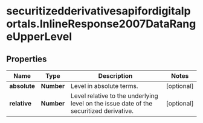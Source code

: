 # securitizedderivativesapifordigitalportals.InlineResponse2007DataRangeUpperLevel

## Properties

Name | Type | Description | Notes
------------ | ------------- | ------------- | -------------
**absolute** | **Number** | Level in absolute terms. | [optional] 
**relative** | **Number** | Level relative to the underlying level on the issue date of the securitized derivative. | [optional] 


